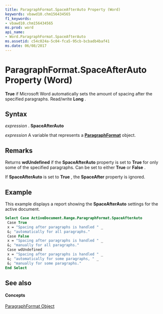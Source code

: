 ```yaml
---
title: ParagraphFormat.SpaceAfterAuto Property (Word)
keywords: vbawd10.chm156434565
f1_keywords:
- vbawd10.chm156434565
ms.prod: word
api_name:
- Word.ParagraphFormat.SpaceAfterAuto
ms.assetid: c54c024a-5c04-fca5-95cb-bcbadb4baf41
ms.date: 06/08/2017
---
```



# ParagraphFormat.SpaceAfterAuto Property (Word)

 **True** if Microsoft Word automatically sets the amount of spacing after the specified paragraphs. Read/write **Long** .


## Syntax

 _expression_ . **SpaceAfterAuto**

 _expression_ A variable that represents a **[ParagraphFormat](paragraphformat-object-word.md)** object.


## Remarks

Returns **wdUndefined** if the **SpaceAfterAuto** property is set to **True** for only some of the specified paragraphs. Can be set to either **True** or **False** .

If **SpaceAfterAuto** is set to **True** , the **SpaceAfter** property is ignored.


## Example

This example displays a report showing the **SpaceAfterAuto** settings for the active document.


```vb
Select Case ActiveDocument.Range.ParagraphFormat.SpaceAfterAuto 
 Case True 
 x = "Spacing after paragraphs is handled " _ 
 &; "automatically for all paragraphs." 
 Case False 
 x = "Spacing after paragraphs is handled " _ 
 &; "manually for all paragraphs." 
 Case wdUndefined 
 x = "Spacing after paragraphs is handled " _ 
 &; "automatically for some paragraphs, " _ 
 &; "manually for some paragraphs." 
End Select
```


## See also


#### Concepts


[ParagraphFormat Object](paragraphformat-object-word.md)

